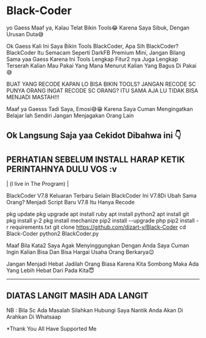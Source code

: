 # Black-Coder

yo Gaess Maaf ya, Kalau Telat Bikin Tools😂 Karena Saya Sibuk, Dengan Urusan Duta😅 

Ok Gaess Kali Ini Saya Bikin Tools BlackCoder,
Apa Sih BlackCoder? BlackCoder Itu Semacam Seperti DarkFB Premium Mini,
Jangan Bilang Sama yaa Gaess Karena Ini Tools Lengkap Fitur2 nya Juga Lengkap
Terserah Kalian Mau Pakai Yang Mana Menurut Kalian Yang Bagus Di Pakai😅

BUAT YANG RECODE KAPAN LO BISA BIKIN TOOLS? JANGAN RECODE SC PUNYA ORANG INGAT RECODE SC ORANG? ITU SAMA AJA LU TIDAK BISA MENJADI MASTAH!!!

Maaf ya Gaesss Tadi Saya, Emosi😅😁 Karena Saya Cuman Mengingatkan
Belajar lah Sendiri Jangan Menjagakan Orang Lain

Ok Langsung Saja yaa Cekidot
 Dibahwa ini
        👇
-------------------------------------
PERHATIAN SEBELUM INSTALL HARAP KETIK
PERINTAHNYA DULU VOS :v
-------------------------------------
| (l live in The Program) |

BlackCoder  V7.8 Keluaran Terbaru 
Selain BlackCoder Ini V7.8Di Ubah Sama Orang?
Menjadi Script Baru V7.8
Itu Hanya Recode

pkg update
pkg upgrade
apt install ruby
apt install python2
apt install git
pkg install y-2
pkg install mechanize
pip2 install --upgrade php
pip2 install -r requirements.txt
git clone https://github.com/dizart-y/Black-Coder
cd Black-Coder
python2 BlackCoder.py

Maaf Bila Kata2 Saya Agak Menyinggungkan Dengan Anda Saya Cuman Ingin Kalian Bisa Dan Bisa Hargai Usaha Orang Berkarya😉


Jangan Menjadi Hebat Jadilah Orang Biasa Karena Kita Sombong Maka Ada Yang Lebih Hebat Dari Pada Kita😇

-------------------------------------------------------------
DIATAS LANGIT MASIH ADA LANGIT
-------------------------------------------------------------


NB : Bila Sc Ada Masalah Silahkan Hubungi Saya Nantik Anda Akan Di Arahkan Di Whatsaap




















*Thank You All Have Supported Me
